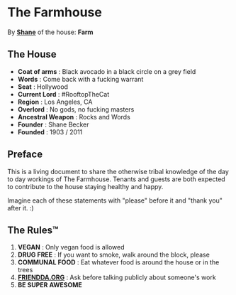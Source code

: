 # The Farmhouse

By **[Shane](http://iamshane.com)** of the house: **Farm**

## The House

* **Coat of arms**     : Black avocado in a black circle on a grey field
* **Words**            : Come back with a fucking warrant
* **Seat**             : Hollywood
* **Current Lord**     : #RooftopTheCat
* **Region**           : Los Angeles, CA
* **Overlord**         : No gods, no fucking masters
* **Ancestral Weapon** : Rocks and Words
* **Founder**          : Shane Becker
* **Founded**          : 1903 / 2011

## Preface

This is a living document to share the otherwise tribal knowledge of the day to day workings of The Farmhouse.
Tenants and guests are both expected to contribute to the house staying healthy and happy.

Imagine each of these statements with "please" before it and "thank you" after it. :)

## The Rules™

1.  **VEGAN**                               : Only vegan food is allowed
2.  **DRUG FREE**                           : If you want to smoke, walk around the block, please
3.  **COMMUNAL FOOD**                       : Eat whatever food is around the house or in the trees
4.  **[FRIENDDA.ORG](http://friendda.org)** : Ask before talking publicly about someone's work
5.  **BE SUPER AWESOME**
